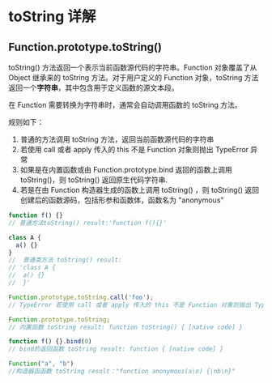 # toString 详解

## Function.prototype.toString()

toString() 方法返回一个表示当前函数源代码的字符串。Function 对象覆盖了从 Object 继承来的 toString 方法。对于用户定义的 Function 对象，toString 方法返回一个**字符串**，其中包含用于定义函数的源文本段。

在 Function 需要转换为字符串时，通常会自动调用函数的 toString 方法。

规则如下：

1. 普通的方法调用 toString 方法，返回当前函数源代码的字符串
2. 若使用 call 或者 apply 传入的 this 不是 Function 对象则抛出 TypeError 异常
3. 如果是在内置函数或由 Function.prototype.bind 返回的函数上调用 toString()，则 toString() 返回原生代码字符串.
4. 若是在由 Function 构造器生成的函数上调用 toString() ，则 toString() 返回创建后的函数源码，包括形参和函数体，函数名为 "anonymous"

```js
function f() {}
// 普通方法toString() result:'function f(){}'

class A {
  a() {}
}
//  普通类方法 toString() result:
// 'class A {
//  a() {}
//  }'

Function.prototype.toString.call('foo');
// TypeError 若使用 call 或者 apply 传入的 this 不是 Function 对象则抛出 TypeError 异常

Function.prototype.toString;
// 内置函数 toString result: function toString() { [native code] }

function f() {}.bind(0)
// bind的返回函数 toString result: function { [native code] }

Function("a", "b")
//构造器函函数 toString result："function anonymous(a\n) {\nb\n}"
```
